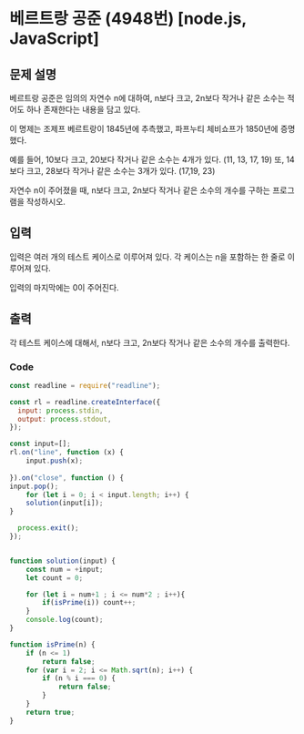# 베르트랑 공준 (4948번) [node.js, JavaScript] 

## 문제 설명
베르트랑 공준은 임의의 자연수 n에 대하여, n보다 크고, 2n보다 작거나 같은 소수는 적어도 하나 존재한다는 내용을 담고 있다.

이 명제는 조제프 베르트랑이 1845년에 추측했고, 파프누티 체비쇼프가 1850년에 증명했다.

예를 들어, 10보다 크고, 20보다 작거나 같은 소수는 4개가 있다. (11, 13, 17, 19) 또, 14보다 크고, 28보다 작거나 같은 소수는 3개가 있다. (17,19, 23)

자연수 n이 주어졌을 때, n보다 크고, 2n보다 작거나 같은 소수의 개수를 구하는 프로그램을 작성하시오. 

## 입력
입력은 여러 개의 테스트 케이스로 이루어져 있다. 각 케이스는 n을 포함하는 한 줄로 이루어져 있다.

입력의 마지막에는 0이 주어진다.

## 출력
각 테스트 케이스에 대해서, n보다 크고, 2n보다 작거나 같은 소수의 개수를 출력한다.

### Code
```js
const readline = require("readline");

const rl = readline.createInterface({
  input: process.stdin,
  output: process.stdout,
});

const input=[];
rl.on("line", function (x) {
    input.push(x);
  
}).on("close", function () {
input.pop();
    for (let i = 0; i < input.length; i++) {
    solution(input[i]);
}

  process.exit();
});


function solution(input) {
    const num = +input;
    let count = 0;

    for (let i = num+1 ; i <= num*2 ; i++){
        if(isPrime(i)) count++;
    }
    console.log(count);
}

function isPrime(n) {
    if (n <= 1) 
        return false;
    for (var i = 2; i <= Math.sqrt(n); i++) {
        if (n % i === 0) {
            return false;
        }
    }
    return true;
}
```
